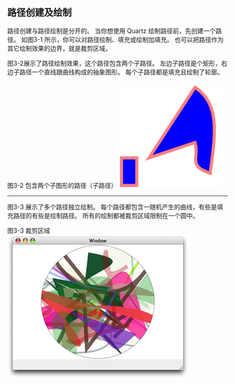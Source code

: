 ## 路径创建及绘制

路径创建与路径绘制是分开的。
当你想使用 Quartz 绘制路径前，先创建一个路径。
如图3-1 所示，你可以对路径绘制、填充或绘制加填充。
也可以把路径作为其它绘制效果的边界，就是裁剪区域。



图3-2展示了路径绘制效果，这个路径包含两个子路径。
左边子路径是个矩形，右边子路径一个直线跟曲线构成的抽象图形。
每个子路径都是填充且绘制了轮廓。


图3-2 包含两个子图形的路径（子路径）
![图3-2](../Art/subpaths.gif)


---


图3-3 展示了多个路径独立绘制。
每个路径都包含一随机产生的曲线，有些是填充路径的有些是绘制路径。
所有的绘制都被裁剪区域限制在一个圆中。

图3-3 裁剪区域
![图3-3](../Art/circle_clipping.gif)
